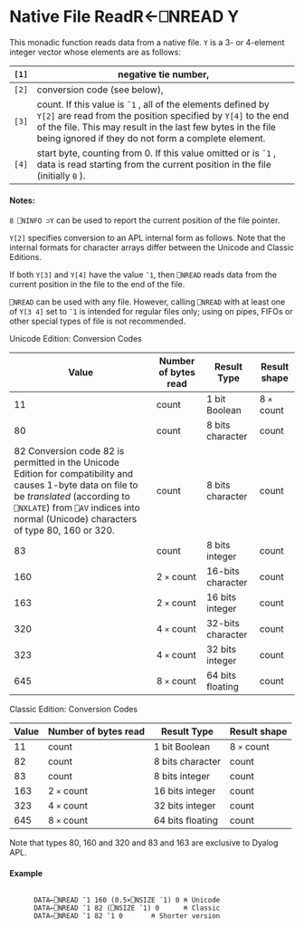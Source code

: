 




<h1 class="heading"><span class="name">Native File Read</span><span class="command">R←⎕NREAD Y</span></h1>

This monadic function reads data from a native file. `Y` is a 3- or 4-element integer vector whose elements are as follows:

| `[1]` | negative tie number, |
| --- | ---  |
| `[2]` | conversion code (see below), |
| `[3]` | count. If this value is `¯1` , all of the elements defined by `Y[2]` are read from the position specified by `Y[4]` to the end of the file. This may result in the last few bytes in the file being ignored if they do not form a complete element. |
| `[4]` | start byte, counting from 0. If this value omitted or is `¯1` , data is read starting from the current position in the file (initially `0` ). |


#### Notes:


`8 ⎕NINFO ⊃Y` can be used to report the current position of the file pointer.


`Y[2]` specifies conversion to an APL internal form as follows. Note that the internal formats for character arrays differ between the Unicode and Classic Editions.


If both `Y[3]` and `Y[4]` have the value `¯1`, then `⎕NREAD` reads data from the current position in the file to the end of the file.


`⎕NREAD` can be used with any file. However, calling `⎕NREAD` with at least one of `Y[3 4]` set to `¯1` is intended for regular files only; using on pipes, FIFOs or other special types of file is not recommended.



Unicode Edition: Conversion Codes

| Value | Number of bytes read | Result Type | Result shape |
| --- | --- | --- | ---  |
| 11 | count | 1 bit Boolean | 8 `×` count |
| 80 | count | 8 bits character | count |
| 82 Conversion code 82 is permitted in the Unicode Edition for compatibility and causes 1-byte data on file to be *translated* (according to `⎕NXLATE`) from `⎕AV` indices into normal (Unicode) characters of type 80, 160 or 320. | count | 8 bits character | count |
| 83 | count | 8 bits integer | count |
| 160 | 2 `×` count | 16-bits character | count |
| 163 | 2 `×` count | 16 bits integer | count |
| 320 | 4 `×` count | 32-bits character | count |
| 323 | 4 `×` count | 32 bits integer | count |
| 645 | 8 `×` count | 64 bits floating | count |




Classic Edition: Conversion Codes

| Value | Number of bytes read | Result Type | Result shape |
| --- | --- | --- | ---  |
| 11 | count | 1 bit Boolean | 8 `×` count |
| 82 | count | 8 bits character | count |
| 83 | count | 8 bits integer | count |
| 163 | 2 `×` count | 16 bits integer | count |
| 323 | 4 `×` count | 32 bits integer | count |
| 645 | 8 `×` count | 64 bits floating | count |



Note that types 80, 160 and 320 and 83 and 163 are exclusive to Dyalog APL.

#### Example
```apl

      DATA←⎕NREAD ¯1 160 (0.5×⎕NSIZE ¯1) 0 ⍝ Unicode
      DATA←⎕NREAD ¯1 82 (⎕NSIZE ¯1) 0      ⍝ Classic
      DATA←⎕NREAD ¯1 82 ¯1 0       ⍝ Shorter version

```


